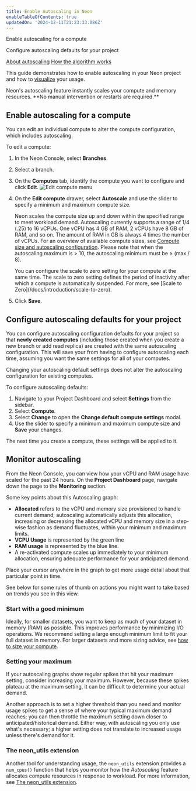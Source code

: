 ```yaml
---
title: Enable Autoscaling in Neon
enableTableOfContents: true
updatedOn: '2024-12-11T21:23:33.086Z'
---
```


<InfoBlock>
<DocsList title="What you will learn:">
<p>Enable autoscaling for a compute</p>
<p>Configure autoscaling defaults for your project</p>
</DocsList>

<DocsList title="Related topics" theme="docs">
<a href="/docs/introduction/autoscaling">About autoscaling</a>
<a href="/docs/guides/autoscaling-algorithm">How the algorithm works</a>
</DocsList>
</InfoBlock>

This guide demonstrates how to enable autoscaling in your Neon project and how to [visualize](#monitor-autoscaling) your usage.

<Admonition type="tip" title="Did you know?">
Neon's autoscaling feature instantly scales your compute and memory resources. **No manual intervention or restarts are required.** 
</Admonition>

## Enable autoscaling for a compute

You can edit an individual compute to alter the compute configuration, which includes autoscaling.

To edit a compute:

1. In the Neon Console, select **Branches**.
1. Select a branch.
1. On the **Computes** tab, identify the compute you want to configure and click **Edit**.
   ![Edit compute menu](/docs/guides/autoscaling_edit.png)
1. On the **Edit compute** drawer, select **Autoscale** and use the slider to specify a minimum and maximum compute size.

   Neon scales the compute size up and down within the specified range to meet workload demand. Autoscaling currently supports a range of 1/4 (.25) to 16 vCPUs. One vCPU has 4 GB of RAM, 2 vCPUs have 8 GB of RAM, and so on. The amount of RAM in GB is always 4 times the number of vCPUs. For an overview of available compute sizes, see [Compute size and autoscaling configuration](/docs/manage/endpoints#compute-size-and-autoscaling-configuration). Please note that when the autoscaling maximum is > 10, the autoscaling minimum must be ≥ (max / 8).

   <Admonition type="note">
   You can configure the scale to zero setting for your compute at the same time. The scale to zero setting defines the period of inactivity after which a compute is automatically suspended. For more, see [Scale to Zero](/docs/introduction/scale-to-zero).
   </Admonition>

1. Click **Save**.

## Configure autoscaling defaults for your project

You can configure autoscaling configuration defaults for your project so that **newly created computes** (including those created when you create a new branch or add read replica) are created with the same autoscaling configuration. This will save your from having to configure autoscaling each time, assuming you want the same settings for all of your computes.

<Admonition type="note">
Changing your autoscaling default settings does not alter the autoscaling configuration for existing computes.
</Admonition>

To configure autoscaling defaults:

1. Navigate to your Project Dashboard and select **Settings** from the sidebar.
2. Select **Compute**.
3. Select **Change** to open the **Change default compute settings** modal.
4. Use the slider to specify a minimum and maximum compute size and **Save** your changes.

The next time you create a compute, these settings will be applied to it.

## Monitor autoscaling

From the Neon Console, you can view how your vCPU and RAM usage have scaled for the past 24 hours. On the **Project Dashboard** page, navigate down the page to the **Monitoring** section.

Some key points about this Autoscaling graph:

- **Allocated** refers to the vCPU and memory size provisioned to handle current demand; autoscaling automatically adjusts this allocation, increasing or decreasing the allocated vCPU and memory size in a step-wise fashion as demand fluctuates, within your minimum and maximum limits.
- **VCPU Usage** is represented by the green line
- **RAM usage** is represented by the blue line.
- A re-activated compute scales up immediately to your minimum allocation, ensuring adequate performance for your anticipated demand.

Place your cursor anywhere in the graph to get more usage detail about that particular point in time.

See below for some rules of thumb on actions you might want to take based on trends you see in this view.

### Start with a good minimum

Ideally, for smaller datasets, you want to keep as much of your dataset in memory (RAM) as possible. This improves performance by minimizing I/O operations. We recommend setting a large enough minimum limit to fit your full dataset in memory. For larger datasets and more sizing advice, see [how to size your compute](/docs/manage/endpoints#how-to-size-your-compute).

### Setting your maximum

If your autoscaling graphs show regular spikes that hit your maximum setting, consider increasing your maximum. However, because these spikes plateau at the maximum setting, it can be difficult to determine your actual demand.

Another approach is to set a higher threshold than you need and monitor usage spikes to get a sense of where your typical maximum demand reaches; you can then throttle the maximum setting down closer to anticipated/historical demand. Either way, with autoscaling you only use what's necessary; a higher setting does not translate to increased usage unless there's demand for it.

### The neon_utils extension

Another tool for understanding usage, the `neon_utils` extension provides a `num_cpus()` function that helps you monitor how the _Autoscaling_ feature allocates compute resources in response to workload. For more information, see [The neon_utils extension](/docs/extensions/neon-utils).
